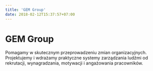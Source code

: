 ```yaml
---
title: 'GEM Group'
date: 2018-02-12T15:37:57+07:00
---
```


# GEM Group

Pomagamy w skutecznym przeprowadzeniu zmian organizacyjnych. Projektujemy i wdrażamy praktyczne systemy zarządzania ludźmi od rekrutacji, wynagradzania, motywacji i angażowania pracowników.
